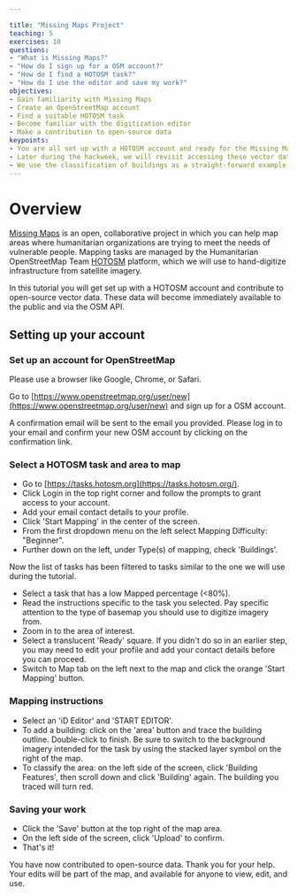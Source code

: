 ```yaml
---

title: "Missing Maps Project"
teaching: 5
exercises: 10
questions:
- "What is Missing Maps?"
- "How do I sign up for a OSM account?"
- "How do I find a HOTOSM task?"
- "How do I use the editor and save my work?"
objectives:
- Gain familiarity with Missing Maps
- Create an OpenStreetMap account
- Find a suitable HOTOSM task
- Become familiar with the digitization editor
- Make a contribution to open-source data
keypoints:
- You are all set up with a HOTOSM account and ready for the Missing Maps turorial on day 1 at Geohackweek 2019!
- Later during the hackweek, we will revisit accessing these vector data through the OSM API and explore ways to automate digitizing features of interest using raster, vector and machine learning methods.
- We use the classification of buildings as a straight-forward example to teach data science skills that can be applied to any domain interested in classifying and analyzing features of interest (natural or man made) from imagery.
---
```


# Overview

[Missing Maps](https://www.missingmaps.org/) is an open, collaborative project in which you can help map areas where humanitarian organizations are trying to meet the needs of vulnerable people. Mapping tasks are managed by the Humanitarian OpenStreetMap Team [HOTOSM](https://www.hotosm.org/) platform, which we will use to hand-digitize infrastructure from satellite imagery.

In this tutorial you will get set up with a HOTOSM account and contribute to open-source vector data. These data will become immediately available to the public and via the OSM API.

## Setting up your account

### Set up an account for OpenStreetMap

Please use a browser like Google, Chrome, or Safari.

Go to [https://www.openstreetmap.org/user/new](https://www.openstreetmap.org/user/new) and sign up for a OSM account.

A confirmation email will be sent to the email you provided. Please log in to your email and confirm your new OSM account by clicking on the confirmation link.

### Select a HOTOSM task and area to map

* Go to [https://tasks.hotosm.org](https://tasks.hotosm.org/). 
* Click Login in the top right corner and follow the prompts to grant access to your account. 
* Add your email contact details to your profile. 
* Click 'Start Mapping' in the center of the screen. 
* From the first dropdown menu on the left select Mapping Difficulty: "Beginner". 
* Further down on the left, under Type(s) of mapping, check 'Buildings'.

Now the list of tasks has been filtered to tasks similar to the one we will use during the tutorial.

* Select a task that has a low Mapped percentage (<80%).
* Read the instructions specific to the task you selected. Pay specific attention to the type of basemap you should use to digitize imagery from. 
* Zoom in to the area of interest.
* Select a translucent 'Ready' square. If you didn't do so in an earlier step, you may need to edit your profile and add your contact details before you can proceed.
* Switch to Map tab on the left next to the map and click the orange 'Start Mapping' button.

### Mapping instructions

* Select an 'iD Editor' and 'START EDITOR'.
* To add a building: click on the 'area' button and trace the building outline. Double-click to finish. Be sure to switch to the background imagery intended for the task by using the stacked layer symbol on the right of the map.
* To classify the area: on the left side of the screen, click 'Building Features', then scroll down and click 'Building' again. The building you traced will turn red.

### Saving your work

* Click the 'Save' button at the top right of the map area.
* On the left side of the screen, click 'Upload' to confirm.
* That's it!

You have now contributed to open-source data. Thank you for your help. Your edits will be part of the map, and available for anyone to view, edit, and use.

